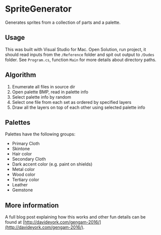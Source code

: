 # SpriteGenerator
Generates sprites from a collection of parts and a palette.

## Usage
This was built with Visual Studio for Mac.
Open Solution, run project, it should read inputs from the `/Reference` folder and spit out output to `/Dudes` folder.
See `Program.cs`, function `Main` for more details about directory paths.

## Algorithm
1. Enumerate all files in source dir
2. Open palette BMP, read in palette info
3. Select palette info by random
4. Select one file from each set as ordered by specified layers
5. Draw all the layers on top of each other using selected palette info

## Palettes
Palettes have the following groups:

 * Primary Cloth
 * Skintone
 * Hair color
 * Secondary Cloth
 * Dark accent color (e.g. paint on shields)
 * Metal color
 * Wood color
 * Tertiary color
 * Leather
 * Gemstone

## More information
A full blog post explaining how this works and other fun details can be found at [http://davideyork.com/gengam-2016/](http://davideyork.com/gengam-2016/).